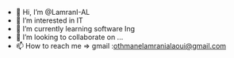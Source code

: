 - 👋 Hi, I’m @LamranI-AL
- 👀 I’m interested in IT
- 🌱 I’m currently learning software Ing
- 💞️ I’m looking to collaborate on ...
- 📫 How to reach me => gmail :othmanelamranialaoui@gmail.com

<!---
LamranI-AL/LamranI-AL is a ✨ special ✨ repository because its `README.md` (this file) appears on your GitHub profile.
You can click the Preview link to take a look at your changes.
--->
